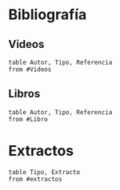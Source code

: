 # Bibliografía
## Videos

```dataview
table Autor, Tipo, Referencia
from #Videos 
```

## Libros
```dataview
table Autor, Tipo, Referencia
from #Libro 
```
# Extractos
```dataview
table Tipo, Extracto
from #extractos 
```